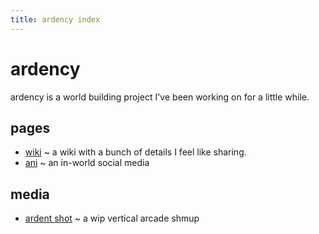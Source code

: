 ```yaml
---
title: ardency index
---
```


# ardency

ardency is a world building project I've been working on for a little while.


## pages

- [wiki](./wiki/) ~ a wiki with a bunch of details I feel like sharing.
- [ani](./ani/) ~ an in-world social media


## media

- [ardent shot](./ardentshot/) ~ a wip vertical arcade shmup


